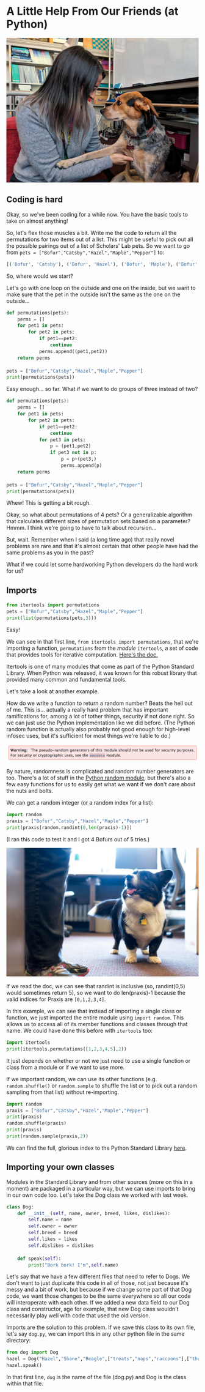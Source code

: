 # A Little Help From Our Friends (at Python)

![hazel](assets/hazel_pet.jpg)

## Coding is hard

Okay, so we've been coding for a while now. You have the basic tools to take on almost anything!

So, let's flex those muscles a bit. Write me the code to return all the permutations for two items out of a list. This might be useful to pick out all the possible pairings out of a list of Scholars' Lab pets. So we want to go from `pets = ["Bofur","Catsby","Hazel","Maple","Pepper"]` to:

```python
[('Bofur', 'Catsby'), ('Bofur', 'Hazel'), ('Bofur', 'Maple'), ('Bofur', 'Pepper'), ('Catsby', 'Bofur'), ('Catsby', 'Hazel'), ('Catsby', 'Maple'), ('Catsby', 'Pepper'), ('Hazel', 'Bofur'), ('Hazel', 'Catsby'), ('Hazel', 'Maple'), ('Hazel', 'Pepper'), ('Maple', 'Bofur'), ('Maple', 'Catsby'), ('Maple', 'Hazel'), ('Maple', 'Pepper'), ('Pepper', 'Bofur'), ('Pepper', 'Catsby'), ('Pepper', 'Hazel'), ('Pepper', 'Maple')]
```

So, where would we start?

Let's go with one loop on the outside and one on the inside, but we want to make sure that the pet in the outside isn't the same as the one on the outside...

```python
def permutations(pets):
    perms = []
    for pet1 in pets:
        for pet2 in pets:
            if pet1==pet2:
                continue
            perms.append((pet1,pet2))
    return perms

pets = ["Bofur","Catsby","Hazel","Maple","Pepper"]
print(permutations(pets))
```

Easy enough... so far. What if we want to do groups of three instead of two?

```python
def permutations(pets):
    perms = []
    for pet1 in pets:
        for pet2 in pets:
            if pet1==pet2:
                continue
            for pet3 in pets:
                p = (pet1,pet2)
                if pet3 not in p:
                    p = p+(pet3,)
                    perms.append(p)
    return perms

pets = ["Bofur","Catsby","Hazel","Maple","Pepper"]
print(permutations(pets))
```

Whew! This is getting a bit rough.

Okay, so what about permutations of 4 pets? Or a generalizable algorithm that calculates different sizes of permutation sets based on a parameter? Hmmm. I think we're going to have to talk about recursion...

But, wait. Remember when I said (a long time ago) that really novel problems are rare and that it's almost certain that other people have had the same problems as you in the past?

What if we could let some hardworking Python developers do the hard work for us?

## Imports

```python
from itertools import permutations
pets = ["Bofur","Catsby","Hazel","Maple","Pepper"]
print(list(permutations(pets,3)))
```

Easy!

We can see in that first line, `from itertools import permutations`, that we're importing a function, `permutations` from the *module* `itertools`, a set of code that provides tools for iterative computation. [Here's the doc.](https://docs.python.org/3/library/itertools.html) 

Itertools is one of many modules that come as part of the Python Standard Library. When Python was released, it was known for this robust library that provided many common and fundamental tools.

Let's take a look at another example.

How do we write a function to return a random number? Beats the hell out of me. This is... actually a really hard problem that has important ramifications for, among a lot of tother things, security if not done right. So we can just use the Python implementation like we did before. (The Python random function is actually also probably not good enough for high-level infosec uses, but it's sufficient for most things we're liable to do.)

![python security warning](assets/security.png)

By nature, randomness is complicated and random number generators are too. There's a lot of stuff in the [Python random module](https://docs.python.org/3/library/random.html), but there's also a few easy functions for us to easily get what we want if we don't care about the nuts and bolts.

We can get a random integer (or a random index for a list):

```python
import random
praxis = ["Bofur","Catsby","Hazel","Maple","Pepper"]
print(praxis[random.randint(0,len(praxis)-1)])
```

(I ran this code to test it and I got 4 Bofurs out of 5 tries.)

![Bofur!](assets/bofur.jpg)

If we read the doc, we can see that randint is inclusive (so, randint(0,5) would sometimes return 5), so we want to do len(praxis)-1 because the valid indices for Praxis are `[0,1,2,3,4]`.

In this example, we can see that instead of importing a single class or function, we just imported the entire module using `import random`. This allows us to access all of its member functions and classes through that name. We could have done this before with `itertools` too:

```python
import itertools
print(itertools.permutations([1,2,3,4,5],2))
```

It just depends on whether or not we just need to use a single function or class from a module or if we want to use more.

If we important random, we can use its other functions (e.g. `random.shuffle()` or `random.sample` to shuffle the list or to pick out a random sampling from that list) without re-importing.

```python
import random
praxis = ["Bofur","Catsby","Hazel","Maple","Pepper"]
print(praxis)
random.shuffle(praxis)
print(praxis)
print(random.sample(praxis,2))
```

We can find the full, glorious index to the Python Standard Library [here](https://docs.python.org/3/library/).


## Importing your own classes

Modules in the Standard Library and from other sources (more on this in a moment) are packaged in a particular way, but we can use imports to bring in our own code too. Let's take the Dog class we worked with last week.

```python
class Dog:
    def __init__(self, name, owner, breed, likes, dislikes):
        self.name = name
        self.owner = owner
        self.breed = breed
        self.likes = likes
        self.dislikes = dislikes
    
    def speak(self):
        print("Bork bork! I'm",self.name)
```

Let's say that we have a few different files that need to refer to Dogs. We don't want to just duplicate this code in all of those, not just because it's messy and a bit of work, but because if we change some part of that Dog code, we want those changes to be the same everywhere so all our code will interoperate with each other. If we added a new data field to our Dog class and constructor, age for example, that new Dog class wouldn't necessarily play well with code that used the old version.

Imports are the solution to this problem. If we save this class to its own file, let's say `dog.py`, we can import this in any other python file in the same directory:

```python
from dog import Dog
hazel = Dog("Hazel","Shane","Beagle",["treats","naps","raccoons"],["thunder"])
hazel.speak()
```

In that first line, `dog` is the name of the file (dog.py) and Dog is the class within that file.
